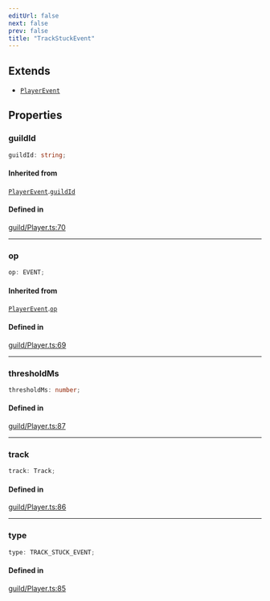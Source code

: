 ```yaml
---
editUrl: false
next: false
prev: false
title: "TrackStuckEvent"
---
```


## Extends

- [`PlayerEvent`](/api/interfaces/playerevent/)

## Properties

<a id="guildid" name="guildid"></a>

### guildId

```ts
guildId: string;
```

#### Inherited from

[`PlayerEvent`](/api/interfaces/playerevent/).[`guildId`](/api/interfaces/playerevent/#guildid)

#### Defined in

[guild/Player.ts:70](https://github.com/shipgirlproject/shoukaku/blob/428f92c432a1875d1770e54c312147a1f47a448d/src/guild/Player.ts#L70)

***

<a id="op" name="op"></a>

### op

```ts
op: EVENT;
```

#### Inherited from

[`PlayerEvent`](/api/interfaces/playerevent/).[`op`](/api/interfaces/playerevent/#op)

#### Defined in

[guild/Player.ts:69](https://github.com/shipgirlproject/shoukaku/blob/428f92c432a1875d1770e54c312147a1f47a448d/src/guild/Player.ts#L69)

***

<a id="thresholdms" name="thresholdms"></a>

### thresholdMs

```ts
thresholdMs: number;
```

#### Defined in

[guild/Player.ts:87](https://github.com/shipgirlproject/shoukaku/blob/428f92c432a1875d1770e54c312147a1f47a448d/src/guild/Player.ts#L87)

***

<a id="track" name="track"></a>

### track

```ts
track: Track;
```

#### Defined in

[guild/Player.ts:86](https://github.com/shipgirlproject/shoukaku/blob/428f92c432a1875d1770e54c312147a1f47a448d/src/guild/Player.ts#L86)

***

<a id="type" name="type"></a>

### type

```ts
type: TRACK_STUCK_EVENT;
```

#### Defined in

[guild/Player.ts:85](https://github.com/shipgirlproject/shoukaku/blob/428f92c432a1875d1770e54c312147a1f47a448d/src/guild/Player.ts#L85)
